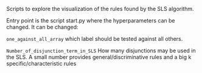 Scripts to explore the visualization of the rules found by the SLS algorithm. 

Entry point is the script start.py where the hyperparameters can be changed. 
It can be changed: 

`one_against_all_array` which label should be tested against all others. 

`Number_of_disjunction_term_in_SLS` How many disjunctions may be used in the SLS. A small number provides general/discriminative rules and 
a big k  specific/characteristic rules 
